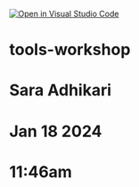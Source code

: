 [![Open in Visual Studio Code](https://classroom.github.com/assets/open-in-vscode-718a45dd9cf7e7f842a935f5ebbe5719a5e09af4491e668f4dbf3b35d5cca122.svg)](https://classroom.github.com/online_ide?assignment_repo_id=13445620&assignment_repo_type=AssignmentRepo)
# tools-workshop
# Sara Adhikari 
# Jan 18 2024
# 11:46am 